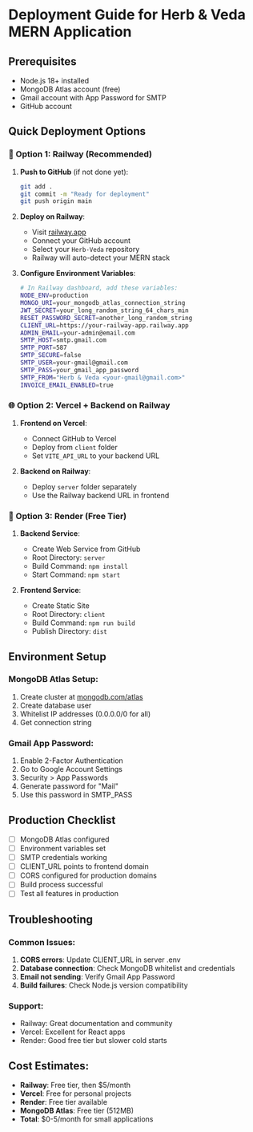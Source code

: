 # Deployment Guide for Herb & Veda MERN Application

## Prerequisites
- Node.js 18+ installed
- MongoDB Atlas account (free)
- Gmail account with App Password for SMTP
- GitHub account

## Quick Deployment Options

### 🚀 Option 1: Railway (Recommended)

1. **Push to GitHub** (if not done yet):
   ```bash
   git add .
   git commit -m "Ready for deployment"
   git push origin main
   ```

2. **Deploy on Railway**:
   - Visit [railway.app](https://railway.app)
   - Connect your GitHub account
   - Select your `Herb-Veda` repository
   - Railway will auto-detect your MERN stack

3. **Configure Environment Variables**:
   ```bash
   # In Railway dashboard, add these variables:
   NODE_ENV=production
   MONGO_URI=your_mongodb_atlas_connection_string
   JWT_SECRET=your_long_random_string_64_chars_min
   RESET_PASSWORD_SECRET=another_long_random_string
   CLIENT_URL=https://your-railway-app.railway.app
   ADMIN_EMAIL=your-admin@email.com
   SMTP_HOST=smtp.gmail.com
   SMTP_PORT=587
   SMTP_SECURE=false
   SMTP_USER=your-gmail@gmail.com
   SMTP_PASS=your_gmail_app_password
   SMTP_FROM="Herb & Veda <your-gmail@gmail.com>"
   INVOICE_EMAIL_ENABLED=true
   ```

### 🌐 Option 2: Vercel + Backend on Railway

1. **Frontend on Vercel**:
   - Connect GitHub to Vercel
   - Deploy from `client` folder
   - Set `VITE_API_URL` to your backend URL

2. **Backend on Railway**:
   - Deploy `server` folder separately
   - Use the Railway backend URL in frontend

### 🔧 Option 3: Render (Free Tier)

1. **Backend Service**:
   - Create Web Service from GitHub
   - Root Directory: `server`
   - Build Command: `npm install`
   - Start Command: `npm start`

2. **Frontend Service**:
   - Create Static Site
   - Root Directory: `client`
   - Build Command: `npm run build`
   - Publish Directory: `dist`

## Environment Setup

### MongoDB Atlas Setup:
1. Create cluster at [mongodb.com/atlas](https://mongodb.com/atlas)
2. Create database user
3. Whitelist IP addresses (0.0.0.0/0 for all)
4. Get connection string

### Gmail App Password:
1. Enable 2-Factor Authentication
2. Go to Google Account Settings
3. Security > App Passwords
4. Generate password for "Mail"
5. Use this password in SMTP_PASS

## Production Checklist

- [ ] MongoDB Atlas configured
- [ ] Environment variables set
- [ ] SMTP credentials working
- [ ] CLIENT_URL points to frontend domain
- [ ] CORS configured for production domains
- [ ] Build process successful
- [ ] Test all features in production

## Troubleshooting

### Common Issues:
1. **CORS errors**: Update CLIENT_URL in server .env
2. **Database connection**: Check MongoDB whitelist and credentials
3. **Email not sending**: Verify Gmail App Password
4. **Build failures**: Check Node.js version compatibility

### Support:
- Railway: Great documentation and community
- Vercel: Excellent for React apps
- Render: Good free tier but slower cold starts

## Cost Estimates:
- **Railway**: Free tier, then $5/month
- **Vercel**: Free for personal projects
- **Render**: Free tier available
- **MongoDB Atlas**: Free tier (512MB)
- **Total**: $0-5/month for small applications